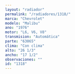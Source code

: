 ```yaml
---
layout: "radiador"
permalink: "/radiadores/1318/"
marca: "Chevrolet"
modelo: "Malibu"
ano: "1976"
motor: "L6, V6, V8"
transmision: "Automática"
parte: "63065"
clima: "Con clima"
alto: "26 1/3"
ancho: "17 1/2"
observaciones: ""
id: "1318"
---
```


